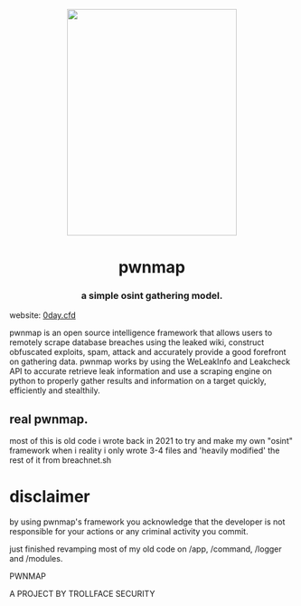 <p align="center">
<img src="https://cdn.discordapp.com/attachments/966952435908227122/978596549435199488/Untitled3.png" height=400 width=300>
  </p>

<p align="center">
<h1 align="center"> pwnmap </h1>
<h3 align="center"> a simple osint gathering model. </h3>
  </p>
  
website: [0day.cfd](https://0day.cfd)


pwnmap is an open source intelligence framework that allows users to remotely scrape database breaches using the leaked wiki, construct obfuscated exploits, spam, attack 
and accurately provide a good forefront on gathering data.
pwnmap works by using the WeLeakInfo and Leakcheck API to accurate retrieve leak information and use a scraping engine on python to properly gather results and information on a target quickly, efficiently and stealthily.

## real pwnmap.
most of this is old code i wrote back in 2021 to try and make my own "osint" framework when i reality i only wrote 3-4 files and 'heavily modified' the rest of it from breachnet.sh


# disclaimer
by using pwnmap's framework you acknowledge that the developer is not responsible for your actions or any criminal activity you commit.

just finished revamping most of my old code on /app, /command, /logger and /modules.



PWNMAP 

A PROJECT BY TROLLFACE SECURITY

